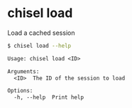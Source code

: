 # chisel load

Load a cached session

```bash
$ chisel load --help
```

```txt
Usage: chisel load <ID>

Arguments:
  <ID>  The ID of the session to load

Options:
  -h, --help  Print help
```